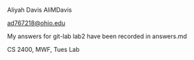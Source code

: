 Aliyah Davis
AliMDavis

ad767218@ohio.edu

My answers for git-lab lab2 have been recorded in answers.md

CS 2400, MWF, Tues Lab
